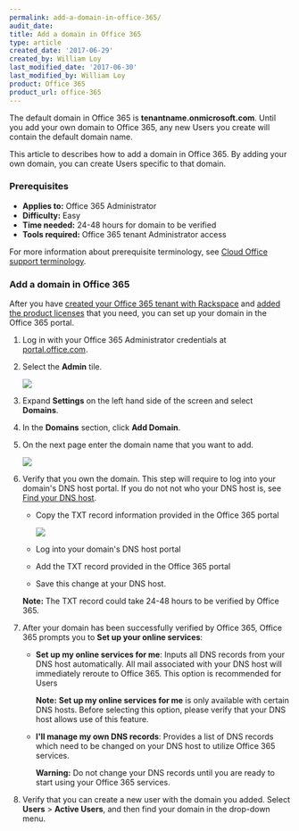 ```yaml
---
permalink: add-a-domain-in-office-365/
audit_date:
title: Add a domain in Office 365
type: article
created_date: '2017-06-29'
created_by: William Loy
last_modified_date: '2017-06-30'
last_modified_by: William Loy
product: Office 365
product_url: office-365
---
```


The default domain in Office 365 is **tenantname.onmicrosoft.com**. Until you add your own domain to Office 365, any new Users you create will contain the default domain name.

This article to describes how to add a domain in Office 365. By adding your own domain, you can create Users specific to that domain.

### Prerequisites

- **Applies to:** Office 365 Administrator
- **Difficulty:** Easy
- **Time needed:** 24-48 hours for domain to be verified
- **Tools required:**  Office 365 tenant Administrator access

For more information about prerequisite terminology, see [Cloud Office support terminology](/how-to/cloud-office-support-terminology/).


### Add a domain in Office 365

After you have [created your Office 365 tenant with Rackspace](/how-to/office-365/set-up-office-365/) and [added the product licenses](/how-to/add-an-office-365-license/) that you need, you can set up your domain in the Office 365 portal.

1. Log in with your Office 365 Administrator credentials at [portal.office.com](portal.office.com).

2. Select the **Admin** tile.

   <img src="{% asset_path office-365/add-a-domain-in-office-365/add-domain-in-o365-sc1.png %}" />

3. Expand **Settings** on the left hand side of the screen and select **Domains**.
4. In the **Domains** section, click **Add Domain**.
5. On the next page enter the domain name that you want to add.

   <img src="{% asset_path office-365/add-a-domain-in-office-365/add-domain-in-o365-sc3.png %}" />

6. Verify that you own the domain. This step will require to log into your domain's DNS host portal. If you do not not who your DNS host is, see [Find your DNS host](/how-to/find-your-dns-host/).

    - Copy the TXT record information provided in the Office 365 portal

      <img src="{% asset_path office-365/add-a-domain-in-office-365/add-domain-in-o365-sc3.png %}" />

    - Log into your domain's DNS host portal

    - Add the TXT record provided in the Office 365 portal

    - Save this change at your DNS host.

    **Note:** The TXT record could take 24-48 hours to be verified by Office 365.

7. After your domain has been successfully verified by Office 365, Office 365 prompts you to **Set up your online services**:

    - **Set up my online services for me**: Inputs all DNS records from your DNS host automatically. All mail associated with your DNS host will immediately reroute to Office 365. This option is recommended for Users

      **Note:** **Set up my online services for me** is only available with certain DNS hosts. Before selecting this option, please verify that your DNS host allows use of this feature.

    - **I'll manage my own DNS records**: Provides a list of DNS records which need to be changed on your DNS host to utilize Office 365 services.

      **Warning:** Do not change your DNS records until you are ready to start using your Office 365 services.

8. Verify that you can create a new user with the domain you added. Select **Users** > **Active Users**, and then find your domain in the drop-down menu.
